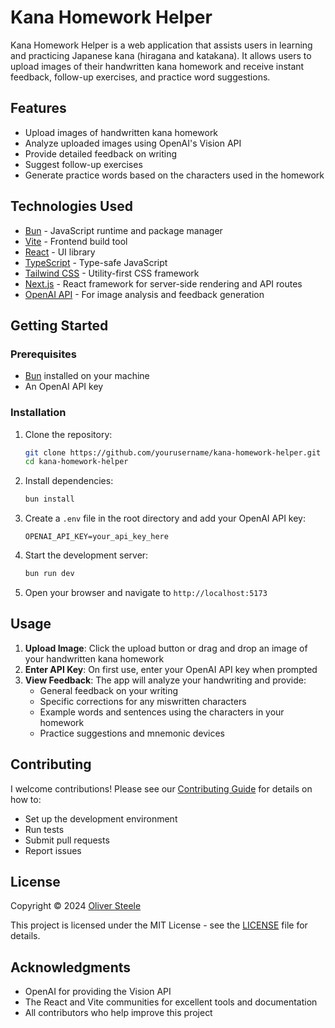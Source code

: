 # Kana Homework Helper

Kana Homework Helper is a web application that assists users in learning and practicing Japanese kana (hiragana and katakana). It allows users to upload images of their handwritten kana homework and receive instant feedback, follow-up exercises, and practice word suggestions.

## Features

- Upload images of handwritten kana homework
- Analyze uploaded images using OpenAI's Vision API
- Provide detailed feedback on writing
- Suggest follow-up exercises
- Generate practice words based on the characters used in the homework

## Technologies Used

- [Bun](https://bun.sh/) - JavaScript runtime and package manager
- [Vite](https://vitejs.dev/) - Frontend build tool
- [React](https://reactjs.org/) - UI library
- [TypeScript](https://www.typescriptlang.org/) - Type-safe JavaScript
- [Tailwind CSS](https://tailwindcss.com/) - Utility-first CSS framework
- [Next.js](https://nextjs.org/) - React framework for server-side rendering and API routes
- [OpenAI API](https://openai.com/api/) - For image analysis and feedback generation

## Getting Started

### Prerequisites

- [Bun](https://bun.sh/) installed on your machine
- An OpenAI API key

### Installation

1. Clone the repository:
   ```bash
   git clone https://github.com/yourusername/kana-homework-helper.git
   cd kana-homework-helper
   ```

2. Install dependencies:
   ```bash
   bun install
   ```

3. Create a `.env` file in the root directory and add your OpenAI API key:
   ```env
   OPENAI_API_KEY=your_api_key_here
   ```

4. Start the development server:
   ```bash
   bun run dev
   ```

5. Open your browser and navigate to `http://localhost:5173`

## Usage

1. **Upload Image**: Click the upload button or drag and drop an image of your handwritten kana homework
2. **Enter API Key**: On first use, enter your OpenAI API key when prompted
3. **View Feedback**: The app will analyze your handwriting and provide:
   - General feedback on your writing
   - Specific corrections for any miswritten characters
   - Example words and sentences using the characters in your homework
   - Practice suggestions and mnemonic devices

## Contributing

I welcome contributions! Please see our [Contributing Guide](CONTRIBUTING.md) for details on how to:
- Set up the development environment
- Run tests
- Submit pull requests
- Report issues

## License

Copyright © 2024 [Oliver Steele](https://github.com/osteele)

This project is licensed under the MIT License - see the [LICENSE](LICENSE) file for details.

## Acknowledgments

- OpenAI for providing the Vision API
- The React and Vite communities for excellent tools and documentation
- All contributors who help improve this project
